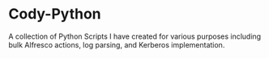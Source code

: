 # Cody-Python
A collection of Python Scripts I have created for various purposes including bulk Alfresco actions, log parsing, and Kerberos implementation.
